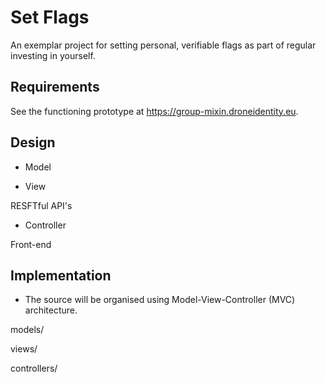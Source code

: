 # Set Flags
  
An exemplar project for setting personal, verifiable flags as part of regular investing in yourself.

## Requirements

See the functioning prototype at https://group-mixin.droneidentity.eu.

## Design

* Model

[Schema]: https://github.com/set-flags/set-flags/raw/master/docs/model.png "Database tables"

* View

RESFTful API's

* Controller

Front-end

## Implementation

* The source will be organised using Model-View-Controller (MVC) architecture.

models/

views/

controllers/
